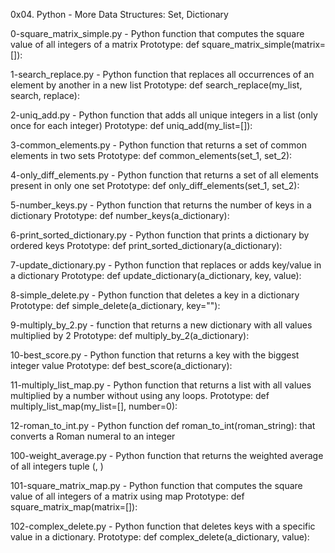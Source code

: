 0x04. Python - More Data Structures: Set, Dictionary

0-square_matrix_simple.py - Python function that computes the square value of all integers of a matrix
Prototype: def square_matrix_simple(matrix=[]):

1-search_replace.py - Python function that replaces all occurrences of an element by another in a new list
Prototype: def search_replace(my_list, search, replace):

2-uniq_add.py - Python function that adds all unique integers in a list (only once for each integer)
Prototype: def uniq_add(my_list=[]):

3-common_elements.py - Python function that returns a set of common elements in two sets
Prototype: def common_elements(set_1, set_2):

4-only_diff_elements.py - Python function that returns a set of all elements present in only one set
Prototype: def only_diff_elements(set_1, set_2):

5-number_keys.py - Python function that returns the number of keys in a dictionary
Prototype: def number_keys(a_dictionary):

6-print_sorted_dictionary.py - Python function that prints a dictionary by ordered keys
Prototype: def print_sorted_dictionary(a_dictionary):

7-update_dictionary.py - Python function that replaces or adds key/value in a dictionary
Prototype: def update_dictionary(a_dictionary, key, value):

8-simple_delete.py - Python function that deletes a key in a dictionary
Prototype: def simple_delete(a_dictionary, key=""):

9-multiply_by_2.py - function that returns a new dictionary with all values multiplied by 2
Prototype: def multiply_by_2(a_dictionary):

10-best_score.py - Python function that returns a key with the biggest integer value
Prototype: def best_score(a_dictionary):

11-multiply_list_map.py - Python function that returns a list with all values multiplied by a number without using any loops.
Prototype: def multiply_list_map(my_list=[], number=0):

12-roman_to_int.py - Python function def roman_to_int(roman_string): that converts a Roman numeral to an integer

100-weight_average.py - Python function that returns the weighted average of all integers tuple (<score>, <weight>)

101-square_matrix_map.py - Python function that computes the square value of all integers of a matrix using map
Prototype: def square_matrix_map(matrix=[]):

102-complex_delete.py - Python function that deletes keys with a specific value in a dictionary.
Prototype: def complex_delete(a_dictionary, value):
